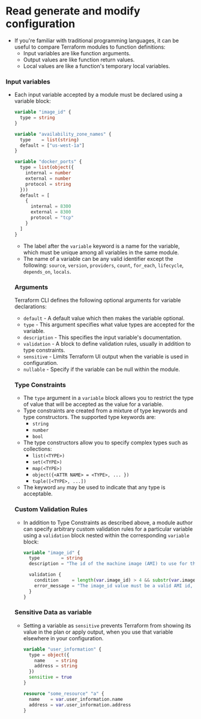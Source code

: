 # Read generate and modify configuration

- If you're familiar with traditional programming languages, it can be useful to compare Terraform modules to function definitions:
  - Input variables are like function arguments.
  - Output values are like function return values.
  - Local values are like a function's temporary local variables.

### Input variables

  - Each input variable accepted by a module must be declared using a variable block:

      ```tf
      variable "image_id" {
        type = string
      }

      variable "availability_zone_names" {
        type    = list(string)
        default = ["us-west-1a"]
      }

      variable "docker_ports" {
        type = list(object({
          internal = number
          external = number
          protocol = string
        }))
        default = [
          {
            internal = 8300
            external = 8300
            protocol = "tcp"
          }
        ]
      }
      ```
      - The label after the `variable` keyword is a name for the variable, which must be unique among all variables in the same module.
      - The name of a variable can be any valid identifier except the following: `source`, `version`, `providers`, `count`, `for_each`, `lifecycle`, `depends_on`, `locals`.
      
      ### Arguments
      Terraform CLI defines the following optional arguments for variable declarations:

      - `default` - A default value which then makes the variable optional.
      - `type` - This argument specifies what value types are accepted for the variable.
      - `description` - This specifies the input variable's documentation.
      - `validation` - A block to define validation rules, usually in addition to type constraints.
      - `sensitive` - Limits Terraform UI output when the variable is used in configuration.
      - `nullable` - Specify if the variable can be null within the module.
      
      ### Type Constraints
      - The `type` argument in a `variable` block allows you to restrict the type of value that will be accepted as the value for a variable.
      - Type constraints are created from a mixture of type keywords and type constructors. The supported type keywords are:
        - `string`
        - `number`
        - `bool`
      - The type constructors allow you to specify complex types such as collections:
        - `list(<TYPE>)`
        - `set(<TYPE>)`
        - `map(<TYPE>)`
        - `object({<ATTR NAME> = <TYPE>, ... })`
        - `tuple([<TYPE>, ...])`
      - The keyword `any` may be used to indicate that any type is acceptable.
      
      ### Custom Validation Rules
      - In addition to Type Constraints as described above, a module author can specify arbitrary custom validation rules for a particular variable using a `validation` block nested within the corresponding `variable` block:
          
          ```tf
          variable "image_id" {
            type        = string
            description = "The id of the machine image (AMI) to use for the server."

            validation {
              condition     = length(var.image_id) > 4 && substr(var.image_id, 0, 4) == "ami-"
              error_message = "The image_id value must be a valid AMI id, starting with \"ami-\"."
            }
          }
          ```
      ### Sensitive Data as variable
      - Setting a variable as `sensitive` prevents Terraform from showing its value in the plan or apply output, when you use that variable elsewhere in your configuration.

          ```tf
          variable "user_information" {
            type = object({
              name    = string
              address = string
            })
            sensitive = true
          }

          resource "some_resource" "a" {
            name    = var.user_information.name
            address = var.user_information.address
          }
          ```